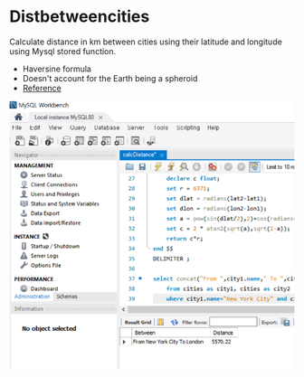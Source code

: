 # Distbetweencities
Calculate distance in km between cities using their latitude and longitude using Mysql stored function.


- Haversine formula
- Doesn't account for the Earth being a spheroid
- [Reference](https://stackoverflow.com/questions/27928/calculate-distance-between-two-latitude-longitude-points-haversine-formula "Stack Overflow")



![Example](./img/example.png)
